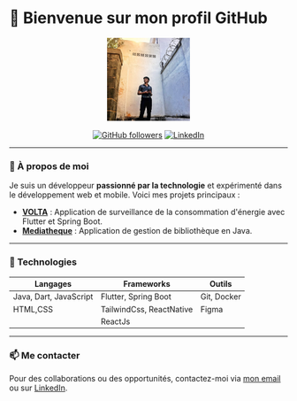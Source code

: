 # 👋 Bienvenue sur mon profil GitHub

<p align="center">
  <img src="/profil.jpg" width="150" height="150" alt="Photo de profil">
</p>

<p align="center">
  <a href="https://github.com/Aina189"><img src="https://img.shields.io/github/followers/Aina189?style=social" alt="GitHub followers"></a>
  <a href="https://linkedin.com/in/username"><img src="https://img.shields.io/badge/LinkedIn-Connect-blue?logo=linkedin" alt="LinkedIn"></a>
</p>

---

### 🎯 À propos de moi

Je suis un développeur **passionné par la technologie** et expérimenté dans le développement web et mobile. Voici mes projets principaux :

- **[VOLTA](https://github.com/volta)** : Application de surveillance de la consommation d'énergie avec Flutter et Spring Boot.
- **[Mediatheque](https://github.com/Aina189/Gestion-Mediatheque-java)** : Application de gestion de bibliothèque en Java.

---

### 🔧 Technologies

| Langages               | Frameworks              | Outils           |
|------------------------|-------------------------|------------------|
| Java, Dart, JavaScript |Flutter, Spring Boot     |Git, Docker       |
| HTML,CSS               |TailwindCss, ReactNative |Figma             |
|                        |ReactJs                  |                  |
---

### 📫 Me contacter

Pour des collaborations ou des opportunités, contactez-moi via [mon email](ainafitia120868@gmail.com) ou sur [LinkedIn](https://linkedin.com/in/username).
